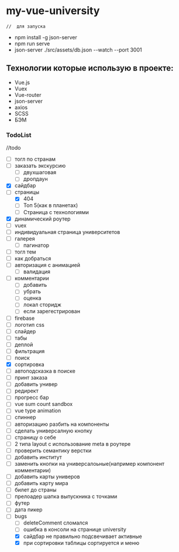 # my-vue-university
    //  для запуска
*  npm install -g json-server
*  npm run serve
*  json-server ./src/assets/db.json --watch --port 3001

## Технологии которые использую в проекте:
* Vue.js
* Vuex
* Vue-router
* json-server
* axios
* SCSS
* БЭМ


### TodoList
//todo
* [ ] тогл по странам
* [ ] заказать экскурсию
    * [ ] двухшаговая
    * [ ] дропдаун
* [x] сайдбар
* [ ] страницы
    * [x] 404
    * [ ] Топ 5(как в планетах)
    * [ ] Страница с технологиями
* [x] динамический роутер
* [ ] vuex
* [ ] индивидуальная страница университетов
* [ ] галерея
    * [ ] пагинатор
* [ ] тогл тем
* [ ] как добраться
* [ ] авторизация с анимацией
    * [ ] валидация
* [ ] комментарии
    * [ ] добавить
    * [ ] убрать 
    * [ ] оценка 
    * [ ] локал сторидж 
    * [ ] если зарегестрирован
* [ ] firebase
* [ ] логотип css
* [ ] слайдер
* [ ] табы
* [ ] деплой
* [ ] фильтрация
* [ ] поиск
* [x] сортировка
* [ ] автоподсказка в поиске
* [ ] принт заказа
* [ ] добавить универ
* [ ] редирект
* [ ] прогресс бар
* [ ] vue sum count sandbox
* [ ] vue type animation
* [ ] спиннер
* [ ] авторизацию разбить на компоненты
* [ ] сделать универсалную кнопку
* [ ] страницу о себе
* [ ] 2 типа layout с использование meta в роутере
* [ ] проверить семантику верстки
* [ ] добавить институт
* [ ] заменить кнопки на универсалоьные(например компонент комментарии)
* [ ] добавить карты универов
* [ ] добавить карту мира
* [ ] билет до страны
* [ ] прелоадер шапка выпускника с точками
* [ ] футер
* [ ] дата пикер
* [ ] bugs
    * [ ] deleteComment сломался
    * [ ] ошибка в консоли на странице university
    * [x] сайдбар не правильно подсвечивает активные
    * [x] при сортировки таблицы сортируется и меню
